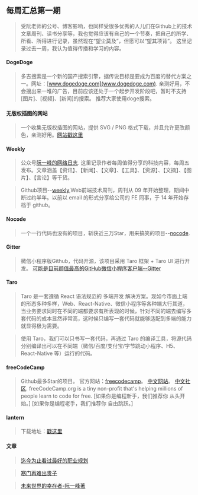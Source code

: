 ## 每周汇总第一期
> 受阮老师的公号、博客影响，也同样受很多优秀的人儿们在Github上的技术文章周刊、读书分享等，我也觉得应该有自己的一个节奏，把自己的所学、所看、所得进行记录，虽然现在“望尘莫及”，但愿可以“望其项背”。
> 这里记录过去一周，我认为值得传播和学习的内容。

#### DogeDoge
> 多吉搜索是一个新的国产搜索引擎，据传说目标是要成为百度的替代方案之一。网址：[www.dogedoge.com](www.dogedoge.com).
> 亲测好用，不会搜出来一堆的广告，目前应该还处于一个起步开发阶段吧，暂时不支持[图片]、[视频]、[新闻]的搜索。
> 推荐大家使用doge搜索。

#### 无版权插图的网站
> 一个收集无版权插图的网站，提供 SVG / PNG 格式下载，并且允许更改颜色，亲测好用。[网站戳这里](https://gallery.manypixels.co/category)

#### Weekly
> 公众号[阮一峰的网络日志](https://mp.weixin.qq.com/mp/profile_ext?action=home&__biz=MzI4NjAxNjY4Nw==#wechat_redirect).
> 这里记录作者每周值得分享的科技内容，每周五发布。文章涵盖【资讯】、【新闻】、【文章】、【工具】、【资源】、【文摘】、【图片】、【言论】等干货。

> Github项目--[weekly](https://github.com/zenany/weekly/tree/master/software),Web前端技术周刊，周刊从 09 年开始整理，期间中断过约半年。以前以 email 的形式分享给公司的 FE 同事，于 14 年开始存档于 github。

#### Nocode
> 一个一行代码也没有的项目，斩获近三万Star，用来搞笑的项目--[nocode](https://github.com/kelseyhightower/nocode).

#### Gitter
> 微信小程序版Github，代码开源，该项目采用 Taro 框架 + Taro UI 进行开发。
> [可能是目前颜值最高的GitHub微信小程序客户端--Gitter](https://github.com/huangjianke/Gitter)

#### Taro
> Taro 是一套遵循 React 语法规范的 多端开发 解决方案。现如今市面上端的形态多种多样，Web、React-Native、微信小程序等各种端大行其道，当业务要求同时在不同的端都要求有所表现的时候，针对不同的端去编写多套代码的成本显然非常高，这时候只编写一套代码就能够适配到多端的能力就显得极为需要。

> 使用 Taro，我们可以只书写一套代码，再通过 Taro 的编译工具，将源代码分别编译出可以在不同端（微信/百度/支付宝/字节跳动小程序、H5、React-Native 等）运行的代码。

#### freeCodeCamp
> Github最多Star的项目。
> 官方网站：[freecodecamp](https://www.freecodecamp.org/)。
> [中文网站](https://learn.freecodecamp.one/)。
> [中文社区](https://www.freecodecamp.cn/challenges/build-a-tribute-page).
> freeCodeCamp.org is a tiny non-profit that's helping millions of people learn to code for free.
> [如果你是编程新手，我们推荐你 从头开始。]
> [如果你是编程老手，我们推荐你 自由跳跃。]

#### lantern
> 下载地址：[戳这里](https://github.com/getlantern/lantern)



#### 文章
> [迄今为止看过最好的职业规划](http://www.360doc.com/content/13/0512/16/3125585_284829243.shtml)

> [寒门再难出贵子](https://www.mtyyw.com/7013/)

> [未来世界的幸存者-阮一峰著](http://www.ruanyifeng.com/survivor/)

